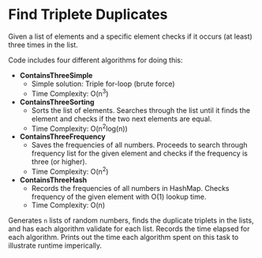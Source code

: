 # Find Triplete Duplicates
Given a list of elements and a specific element checks if it occurs (at least) three times in the list.

Code includes four different algorithms for doing this:
* **ContainsThreeSimple**
  * Simple solution: Triple for-loop (brute force)
  * Time Complexity: O(n<sup>3</sup>)
* **ContainsThreeSorting**
  * Sorts the list of elements. Searches through the list until it finds the element and checks if the two next elements are equal.
  * Time Complexity: O(n<sup>2</sup>log(n))
* **ContainsThreeFrequency**
  * Saves the frequencies of all numbers. Proceeds to search through frequency list for the given element and checks if the frequency is three (or higher).
  * Time Complexity: O(n<sup>2</sup>)
* **ContainsThreeHash**
  * Records the frequencies of all numbers in HashMap. Checks frequency of the given element with O(1) lookup time.
  * Time Complexity: O(n)
  
Generates ``n`` lists of random numbers, finds the duplicate triplets in the lists, and has each algorithm validate for each list.
Records the time elapsed for each algorithm. Prints out the time each algorithm spent on this task to illustrate runtime imperically. 
